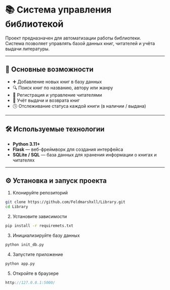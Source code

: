 # 📚 Система управления библиотекой

Проект предназначен для автоматизации работы библиотеки.  
Система позволяет управлять базой данных книг, читателей и учёта выдачи литературы.

---

## 🚀 Основные возможности

- ➕ Добавление новых книг в базу данных  
- 🔍 Поиск книг по названию, автору или жанру  
- 👤 Регистрация и управление читателями  
- 📖 Учёт выдачи и возврата книг  
- 🕓 Отслеживание статуса каждой книги (в наличии / выдана)

---

## 🛠️ Используемые технологии

- **Python 3.11+**
- **Flask** — веб-фреймворк для создания интерфейса
- **SQLite / SQL** — база данных для хранения информации о книгах и читателях

---

## ⚙️ Установка и запуск проекта
 
1. Клонируйте репозиторий
``` bash
git clone https://github.com/Feldmarshxll/Library.git
cd Library
```
   2. Установите зависимости
   ```bash
   pip install -r requiremets.txt
   ```
   3. Инициализируйте базу данных
   ```bash
   python init_db.py
   ```
   4. Запустите приложение
```bash
python app.py
```
5. Откройте в браузере
```cpp
http://127.0.0.1:5000/
```

